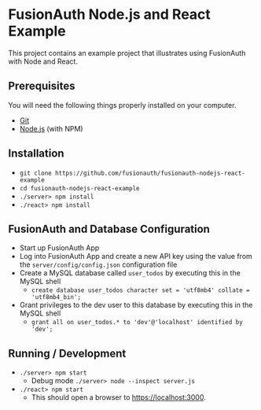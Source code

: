 # FusionAuth Node.js and React Example

This project contains an example project that illustrates using FusionAuth with Node and React.

## Prerequisites
You will need the following things properly installed on your computer.

* [Git](http://git-scm.com/)
* [Node.js](http://nodejs.org/) (with NPM)

## Installation
* `git clone https://github.com/fusionauth/fusionauth-nodejs-react-example`
* `cd fusionauth-nodejs-react-example`
* `./server> npm install`
* `./react> npm install`

## FusionAuth and Database Configuration
* Start up FusionAuth App
* Log into FusionAuth App and create a new API key using the value from the `server/config/config.json` configuration file
* Create a MySQL database called `user_todos` by executing this in the MySQL shell
  * `create database user_todos character set = 'utf8mb4' collate = 'utf8mb4_bin';`
* Grant privileges to the dev user to this database by executing this in the MySQL shell 
  * `grant all on user_todos.* to 'dev'@'localhost' identified by 'dev';`
  
## Running / Development
* `./server> npm start`
  * Debug mode `./server> node --inspect server.js`
* `./react> npm start`
  * This should open a browser to [https://localhost:3000](https://localhost:3000). 
